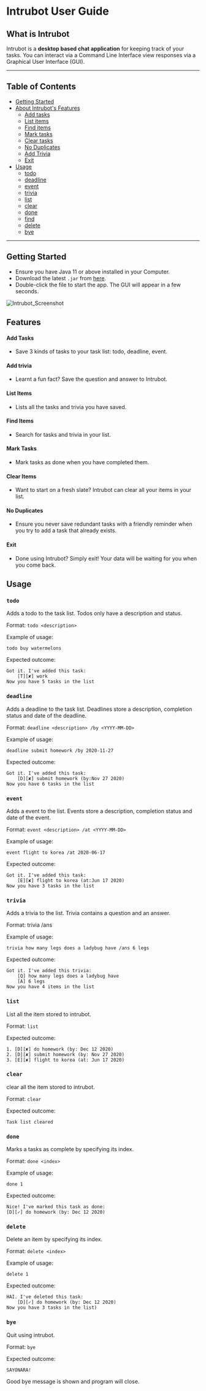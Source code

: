 # Intrubot User Guide

## What is Intrubot
Intrubot is a **desktop based chat application** for keeping track of your tasks.
You can interact via a Command Line Interface view responses via a Graphical
User Interface (GUI).

--------------------------------------------------------------------------------------------------------------------
## Table of Contents
- [Getting Started](#getting-started)
- [About Intrubot's Features](#Features)
    - [Add tasks](#add-tasks)
    - [List items](#list-items)
    - [Find items](#find-items)
    - [Mark tasks](#mark-tasks)
    - [Clear tasks](#clear-tasks)
    - [No Duplicates](#no-duplicates)
    - [Add Trivia](#save-trivia)
    - [Exit](#exit)
- [Usage](#usage)
    - [todo](#todo)
    - [deadline](#deadline)
    - [event](#event)
    - [trivia](#trivia)
    - [list](#list)
    - [clear](#clear)
    - [done](#done)
    - [find](#find)
    - [delete](#delete)
    - [bye](#bye)
--------------------------------------------------------------------------------------------------------------------
## Getting Started 
* Ensure you have Java 11 or above installed in your Computer.
* Download the latest `.jar` from [here](#).
* Double-click the file to start the app. The GUI will appear in a few seconds. 

![Intrubot_Screenshot](Ui.png)

## Features 

#### Add Tasks 
* Save 3 kinds of tasks to your task list: todo, deadline, event. 

#### Add trivia
* Learnt a fun fact? Save the question and answer to Intrubot.

#### List Items 
* Lists all the tasks and trivia you have saved.

#### Find Items 
* Search for tasks and trivia in your list.

#### Mark Tasks 
* Mark tasks as done when you have completed them.

#### Clear Items
* Want to start on a fresh slate? Intrubot can clear all your items in your list.

#### No Duplicates
* Ensure you never save redundant tasks with a friendly reminder 
when you try to add a task that already exists.

#### Exit
* Done using Intrubot? Simply exit! Your data will be waiting for you when you come back.

## Usage

### `todo` 

Adds a todo to the task list. Todos only have a description and status.

Format:
`todo <description>`

Example of usage: 

`todo buy watermelons`

Expected outcome:
```
Got it. I've added this task:
    [T][✘] work
Now you have 5 tasks in the list
```

### `deadline` 

Adds a deadline to the task list. Deadlines store a description, completion status and date of the deadline.

Format:
`deadline <description> /by <YYYY-MM-DD>`

Example of usage: 

`deadline submit homework /by 2020-11-27`

Expected outcome:
```
Got it. I've added this task:
    [D][✘] submit homework (by:Nov 27 2020) 
Now you have 6 tasks in the list
```

### `event` 

Adds a event to the list. Events store a description, completion status and date of the event.

Format:
`event <description> /at <YYYY-MM-DD>`

Example of usage: 

`event flight to korea /at 2020-06-17`

Expected outcome:
```
Got it. I've added this task:
    [E][✘] flight to korea (at:Jun 17 2020) 
Now you have 3 tasks in the list
```

### `trivia` 

Adds a trivia to the list. Trivia contains a question and an answer.

Format:
trivia <question> /ans <ans>

Example of usage: 

`trivia how many legs does a ladybug have /ans 6 legs`

Expected outcome:
```
Got it. I've added this trivia:
    [Q] how many legs does a ladybug have
    [A] 6 legs
Now you have 4 items in the list
```
### `list` 

List all the item stored to intrubot.

Format:
`list`

Expected outcome:
```
1. [D][✘] do homework (by: Dec 12 2020)
2. [D][✘] submit homework (by: Nov 27 2020)
3. [E][✘] flight to korea (at: Jun 17 2020)
```

### `clear` 

clear all the item stored to intrubot.

Format:
`clear`

Expected outcome:
```
Task list cleared
```


### `done` 

Marks a tasks as complete by specifying its index.

Format:
`done <index>`

Example of usage: 

`done 1`

Expected outcome:
```
Nice! I've marked this task as done:
[D][✓] do homework (by: Dec 12 2020)
```

### `delete` 

Delete an item by specifying its index.

Format:
`delete <index>`

Example of usage: 

`delete 1`

Expected outcome:
```
HAI. I've deleted this task:
    [D][✓] do homework (by: Dec 12 2020)
Now you have 3 tasks in the list)

```
### `bye` 

Quit using intrubot.

Format:
`bye`

Expected outcome:
```
SAYONARA!
```
Good bye message is shown and program will close.
